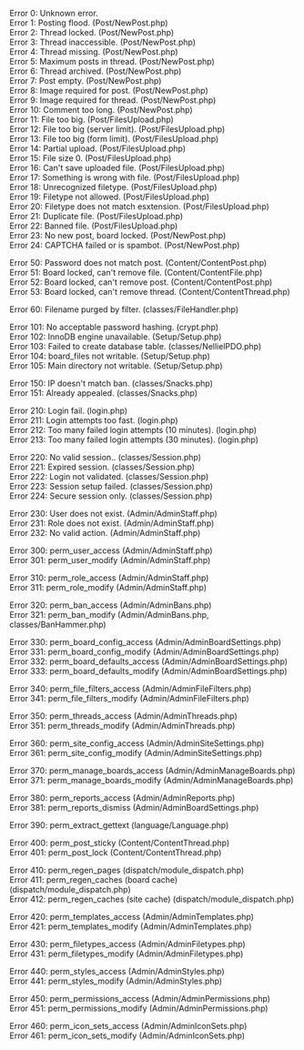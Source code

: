 Error 0: Unknown error.  
Error 1: Posting flood. (Post/NewPost.php)  
Error 2: Thread locked. (Post/NewPost.php)  
Error 3: Thread inaccessible. (Post/NewPost.php)  
Error 4: Thread missing. (Post/NewPost.php)  
Error 5: Maximum posts in thread. (Post/NewPost.php)  
Error 6: Thread archived. (Post/NewPost.php)  
Error 7: Post empty. (Post/NewPost.php)  
Error 8: Image required for post. (Post/NewPost.php)  
Error 9: Image required for thread. (Post/NewPost.php)  
Error 10: Comment too long. (Post/NewPost.php)  
Error 11: File too big. (Post/FilesUpload.php)  
Error 12: File too big (server limit). (Post/FilesUpload.php)  
Error 13: File too big (form limit). (Post/FilesUpload.php)  
Error 14: Partial upload. (Post/FilesUpload.php)  
Error 15: File size 0. (Post/FilesUpload.php)  
Error 16: Can't save uploaded file. (Post/FilesUpload.php)  
Error 17: Something is wrong with file. (Post/FilesUpload.php)  
Error 18: Unrecognized filetype. (Post/FilesUpload.php)  
Error 19: Filetype not allowed. (Post/FilesUpload.php)  
Error 20: Filetype does not match esxtension. (Post/FilesUpload.php)  
Error 21: Duplicate file. (Post/FilesUpload.php)  
Error 22: Banned file. (Post/FilesUpload.php)  
Error 23: No new post, board locked. (Post/NewPost.php)  
Error 24: CAPTCHA failed or is spambot. (Post/NewPost.php)  

Error 50: Password does not match post. (Content/ContentPost.php)  
Error 51: Board locked, can't remove file. (Content/ContentFile.php)  
Error 52: Board locked, can't remove post. (Content/ContentPost.php)  
Error 53: Board locked, can't remove thread. (Content/ContentThread.php)  

Error 60: Filename purged by filter. (classes/FileHandler.php)  

Error 101: No acceptable password hashing. (crypt.php)  
Error 102: InnoDB engine unavailable. (Setup/Setup.php)  
Error 103: Failed to create database table. (classes/NellielPDO.php)  
Error 104: board_files not writable. (Setup/Setup.php)  
Error 105: Main directory not writable. (Setup/Setup.php)  

Error 150: IP doesn't match ban. (classes/Snacks.php)  
Error 151: Already appealed. (classes/Snacks.php)  

Error 210: Login fail. (login.php)  
Error 211: Login attempts too fast. (login.php)  
Error 212: Too many failed login attempts (10 minutes). (login.php)  
Error 213: Too many failed login attempts (30 minutes). (login.php)  

Error 220: No valid session.. (classes/Session.php)  
Error 221: Expired session. (classes/Session.php)  
Error 222: Login not validated. (classes/Session.php)  
Error 223: Session setup failed. (classes/Session.php)  
Error 224: Secure session only. (classes/Session.php)  

Error 230: User does not exist. (Admin/AdminStaff.php)  
Error 231: Role does not exist. (Admin/AdminStaff.php)  
Error 232: No valid action. (Admin/AdminStaff.php)  

Error 300: perm_user_access (Admin/AdminStaff.php)  
Error 301: perm_user_modify (Admin/AdminStaff.php)  

Error 310: perm_role_access (Admin/AdminStaff.php)  
Error 311: perm_role_modify (Admin/AdminStaff.php)  

Error 320: perm_ban_access (Admin/AdminBans.php)  
Error 321: perm_ban_modify (Admin/AdminBans.php, classes/BanHammer.php)  

Error 330: perm_board_config_access (Admin/AdminBoardSettings.php)  
Error 331: perm_board_config_modify (Admin/AdminBoardSettings.php)  
Error 332: perm_board_defaults_access (Admin/AdminBoardSettings.php)  
Error 333: perm_board_defaults_modify (Admin/AdminBoardSettings.php)  

Error 340: perm_file_filters_access (Admin/AdminFileFilters.php)  
Error 341: perm_file_filters_modify (Admin/AdminFileFilters.php)  

Error 350: perm_threads_access (Admin/AdminThreads.php)  
Error 351: perm_threads_modify (Admin/AdminThreads.php)  

Error 360: perm_site_config_access (Admin/AdminSiteSettings.php)  
Error 361: perm_site_config_modify (Admin/AdminSiteSettings.php)  

Error 370: perm_manage_boards_access (Admin/AdminManageBoards.php)  
Error 371: perm_manage_boards_modify (Admin/AdminManageBoards.php)  

Error 380: perm_reports_access (Admin/AdminReports.php)  
Error 381: perm_reports_dismiss (Admin/AdminBoardSettings.php)  

Error 390: perm_extract_gettext (language/Language.php)  

Error 400: perm_post_sticky (Content/ContentThread.php)  
Error 401: perm_post_lock (Content/ContentThread.php)  

Error 410: perm_regen_pages (dispatch/module_dispatch.php)  
Error 411: perm_regen_caches (board cache) (dispatch/module_dispatch.php)  
Error 412: perm_regen_caches (site cache) (dispatch/module_dispatch.php)  

Error 420: perm_templates_access (Admin/AdminTemplates.php)  
Error 421: perm_templates_modify (Admin/AdminTemplates.php)  

Error 430: perm_filetypes_access (Admin/AdminFiletypes.php)  
Error 431: perm_filetypes_modify (Admin/AdminFiletypes.php)  

Error 440: perm_styles_access (Admin/AdminStyles.php)  
Error 441: perm_styles_modify (Admin/AdminStyles.php)  

Error 450: perm_permissions_access (Admin/AdminPermissions.php)  
Error 451: perm_permissions_modify (Admin/AdminPermissions.php)  

Error 460: perm_icon_sets_access (Admin/AdminIconSets.php)  
Error 461: perm_icon_sets_modify (Admin/AdminIconSets.php)  